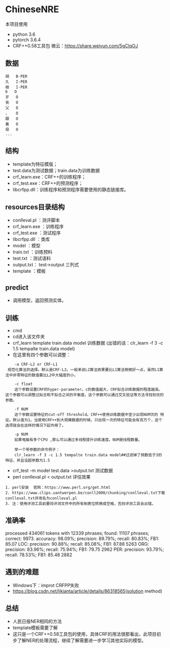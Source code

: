 # ChineseNRE

本项目使用
+ python 3.6
+ pytorch 3.6.4
+ CRF++0.58工具包  微云：https://share.weiyun.com/5gClqOJ

## 数据
```
胡	B-PER
久	I-PER
根	I-PER
6	O
岁	O
丧	O
父	O
，	O
跟	O
着	O
母	O
...
```

## 结构
- template为特征模版；
- test.data为测试数据；train.data为训练数据
- crf_learn.exe：CRF++的训练程序；
- crf_test.exe：CRF++的预测程序；
- libcrfpp.dll：训练程序和预测程序需要使用的静态链接库。

## resources目录结构
- conlleval.pl ：测评脚本
- crf_learn.exe ：训练程序
- crf_test.exe ：测试程序
- libcrfpp.dll ：类库
- model ：模型
- train.txt ：训练预料
- test.txt ：测试语料
- output.txt： test->output 三列式
- template ：模板

## predict
- 调用模型，返回预测实体。

## 训练
- cmd
- cd进入该文件夹
- crf_learn template train.data model   训练数据    (出错的话：clr_learn -f 3 -c 1.5 tempalte train.data model)
- 在这里有四个参数可以调整：
```
    -a CRF-L2 or CRF-L1
 规范化算法的选择。默认是CRF-L2。一般来说L2算法效果要比L1算法稍微好一点，虽然L1算法中非零特征的数值要比L2中大幅度的小。

    -c float
    这个参数设置CRF的hyper-parameter。c的数值越大，CRF拟合训练数据的程度越高。这个参数可以调整过拟合和不拟合之间的平衡度。这个参数可以通过交叉验证等方法寻找较优的参数。

    -f NUM
    这个参数设置特征的cut-off threshold。CRF++使用训练数据中至少出现NUM次的 特征。默认值为1。当使用CRF++到大规模数据的时候，只出现一次的特征可能会有百万个，这个选项就会在这样的情况下起作用了。

    -p NUM
    如果电脑有多个CPU ,那么可以通过多线程提升训练速度。NUM是线程数量。

    举一个带参数的命令例子：
    clr_learn -f 3 -c 1.5 tempalte train.data model##过滤掉了频数低于3的特征，并且设超参数为1.5
```

- crf_test -m model test.data >output.txt   测试数据
- perl conlleval.pl < output.txt   评估效果
```
1. perl安装  官网：https://www.perl.org/get.html
2. https://www.clips.uantwerpen.be/conll2000/chunking/conlleval.txt下载conlleval.txt并改名为conlleval.pl
3. 注：使用评测工具前要将评测文件中的所有制表位转换成空格，否则评测工具会出错。
```

## 准确率
processed 434061 tokens with 12339 phrases; found: 11107 phrases; correct: 9973.
accuracy:  98.09%; precision:  89.79%; recall:  80.83%; FB1:  85.07
              LOC: precision:  90.88%; recall:  85.08%; FB1:  87.88  5263
              ORG: precision:  83.96%; recall:  75.94%; FB1:  79.75  2962
              PER: precision:  93.79%; recall:  78.53%; FB1:  85.48  2882



## 遇到的难题
- Windows下：improt CRFPP失败
- https://blog.csdn.net/likianta/article/details/86318565(solution method)


## 总结
- 人民日报NER相同的方法
- template模板需要了解
- 这只是一个CRF++0.58工具包的使用，具体CRF的用法很那看出，此项目初步了解NER的处理流程，继续了解需要进一步学习其他实际的模型。






